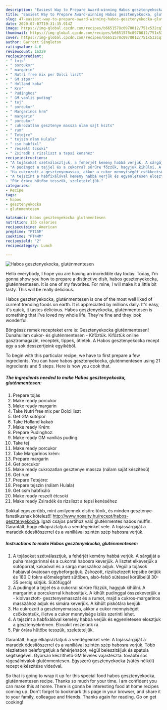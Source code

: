```yaml
---
description: "Easiest Way to Prepare Award-winning Habos gesztenyekocka, gluténmentesen"
title: "Easiest Way to Prepare Award-winning Habos gesztenyekocka, gluténmentesen"
slug: 47-easiest-way-to-prepare-award-winning-habos-gesztenyekocka-glutenmentesen
date: 2020-07-07T19:31:35.914Z
image: https://img-global.cpcdn.com/recipes/b6651578c0970012/751x532cq70/habos-gesztenyekocka-glutenmentesen-recept-foto.jpg
thumbnail: https://img-global.cpcdn.com/recipes/b6651578c0970012/751x532cq70/habos-gesztenyekocka-glutenmentesen-recept-foto.jpg
cover: https://img-global.cpcdn.com/recipes/b6651578c0970012/751x532cq70/habos-gesztenyekocka-glutenmentesen-recept-foto.jpg
author: Garrett Singleton
ratingvalue: 4.6
reviewcount: 16229
recipeingredient:
- " tojs"
- " porcukor"
- " margarin"
- " Nutri free mix per Dolci liszt"
- " GM stpor"
- " Holland kaka"
- " Krm"
- " Pudinghoz"
- " GM vanlis puding"
- " tej"
- " porcukor"
- " Margarinos krm"
- " margarin"
- " porcukor"
- " cukrozatlan gesztenye massza nlam sajt kszts"
- " rum"
- " Tetejre"
- " tejszn nlam Hulala"
- " csm habfixl"
- " reszelt tcsoki"
- " Zsiradk s rizsliszt a tepsi kenshez"
recipeinstructions:
- "A tojásokat szétválasztjuk, a fehérjét kemény habbá verjük. A sárgáját a puha margarinnal és a cukorral habosra keverjük. A lisztet elkeverjük a sütőporral, kakaóval és a sárga masszához adjuk. Végül a tojások habjával óvatosan egybeforgatjuk. Zsírozott, rizslisztezett tepsibe öntjük és 180 C fokra előmelegített sütőben, alsó-felső sütéssel körülbelül 30-35 percig sütjük. Sütőfüggő!"
- "A pudingot a tejjel és a cukorral sűrűre főzzük, hagyjuk kihűlni. A margarint a porcukorral kihabosítjuk. A kihűlt pudinggal összekeverjük a - kiolvasztott- gesztenyemasszát és a rumot, majd a cukros-margarinos masszához adjuk és simára keverjük. A kihűlt piskótára kenjük."
- "Ha cukrozott a gesztenyemassza, akkor a cukor mennyiségét csökkentsük, illetve a cukor mennyisége ízlés szerinti lehet."
- "A tejszínt a habfixálóval kemény habbá verjük és egyenletesen elosztjuk a gesztenyekrémen. Étcsokit reszelünk rá."
- "Pár órára hűtőbe tesszük, szeleteteljük."
categories:
- Recipe
tags:
- habos
- gesztenyekocka
- glutnmentesen

katakunci: habos gesztenyekocka glutnmentesen 
nutrition: 135 calories
recipecuisine: American
preptime: "PT15M"
cooktime: "PT44M"
recipeyield: "2"
recipecategory: Lunch

---
```



![Habos gesztenyekocka, gluténmentesen](https://img-global.cpcdn.com/recipes/b6651578c0970012/751x532cq70/habos-gesztenyekocka-glutenmentesen-recept-foto.jpg)

Hello everybody, I hope you are having an incredible day today. Today, I'm gonna show you how to prepare a distinctive dish, habos gesztenyekocka, gluténmentesen. It is one of my favorites. For mine, I will make it a little bit tasty. This will be really delicious.

Habos gesztenyekocka, gluténmentesen is one of the most well liked of current trending foods on earth. It is appreciated by millions daily. It's easy, it's quick, it tastes delicious. Habos gesztenyekocka, gluténmentesen is something that I've loved my whole life. They're fine and they look wonderful.

Böngéssz remek recepteket erre is: Gesztenyekocka gluténmentesen! Dunahullám cukor- és gluténmentesen - Kifőztük. Kifőztük online gasztromagazin, receptek, tippek, ötletek. A Habos gesztenyekocka recept egy a sok desszertjeink egyikéből.


To begin with this particular recipe, we have to first prepare a few ingredients. You can have habos gesztenyekocka, gluténmentesen using 21 ingredients and 5 steps. Here is how you cook that.

<!--inarticleads1-->

##### The ingredients needed to make Habos gesztenyekocka, gluténmentesen:

1. Prepare  tojás
1. Make ready  porcukor
1. Make ready  margarin
1. Take  Nutri free mix per Dolci liszt
1. Get  GM sütőpor
1. Take  Holland kakaó
1. Make ready  Krém:
1. Prepare  Pudinghoz:
1. Make ready  GM vaníliás puding
1. Take  tej
1. Make ready  porcukor
1. Take  Margarinos krém:
1. Prepare  margarin
1. Get  porcukor
1. Make ready  cukrozatlan gesztenye massza (nálam saját készítésű)
1. Get  rum
1. Prepare  Tetejére:
1. Prepare  tejszín (nálam Hulala)
1. Get  csm habfixáló
1. Make ready  reszelt étcsoki
1. Make ready  Zsiradék és rizsliszt a tepsi kenéséhez


Sokkal egyszerűbb, mint amilyennek elsőre tűnik, és minden gesztenye-fanatikusnak kötelező! http://www.nosalty.hu/recept/habos-gesztenyekocka. Igazi csajos partihoz való gluténmentes habos muffin. Garantált, hogy elkápráztatjuk a vendégeinket vele. A tojássárgáját a maradék édesítőszerrel és a vaníliával szintén szép habosra verjük. 

<!--inarticleads2-->

##### Instructions to make Habos gesztenyekocka, gluténmentesen:

1. A tojásokat szétválasztjuk, a fehérjét kemény habbá verjük. A sárgáját a puha margarinnal és a cukorral habosra keverjük. A lisztet elkeverjük a sütőporral, kakaóval és a sárga masszához adjuk. Végül a tojások habjával óvatosan egybeforgatjuk. Zsírozott, rizslisztezett tepsibe öntjük és 180 C fokra előmelegített sütőben, alsó-felső sütéssel körülbelül 30-35 percig sütjük. Sütőfüggő!
1. A pudingot a tejjel és a cukorral sűrűre főzzük, hagyjuk kihűlni. A margarint a porcukorral kihabosítjuk. A kihűlt pudinggal összekeverjük a - kiolvasztott- gesztenyemasszát és a rumot, majd a cukros-margarinos masszához adjuk és simára keverjük. A kihűlt piskótára kenjük.
1. Ha cukrozott a gesztenyemassza, akkor a cukor mennyiségét csökkentsük, illetve a cukor mennyisége ízlés szerinti lehet.
1. A tejszínt a habfixálóval kemény habbá verjük és egyenletesen elosztjuk a gesztenyekrémen. Étcsokit reszelünk rá.
1. Pár órára hűtőbe tesszük, szeleteteljük.


Garantált, hogy elkápráztatjuk a vendégeinket vele. A tojássárgáját a maradék édesítőszerrel és a vaníliával szintén szép habosra verjük. Több részletben beleforgatjuk a fehérjehabot, végül beleszitáljuk és spatula segítségével. Gyorsan készíthető GM leveles vajastészta. további sos rágcsálnivalok gluténmentesen. Egyszerű gesztenyekocka (sütés nélkül) recept elkészítése videóval. 

So that is going to wrap it up for this special food habos gesztenyekocka, gluténmentesen recipe. Thanks so much for your time. I am confident you can make this at home. There is gonna be interesting food at home recipes coming up. Don't forget to bookmark this page in your browser, and share it to your family, colleague and friends. Thanks again for reading. Go on get cooking!
